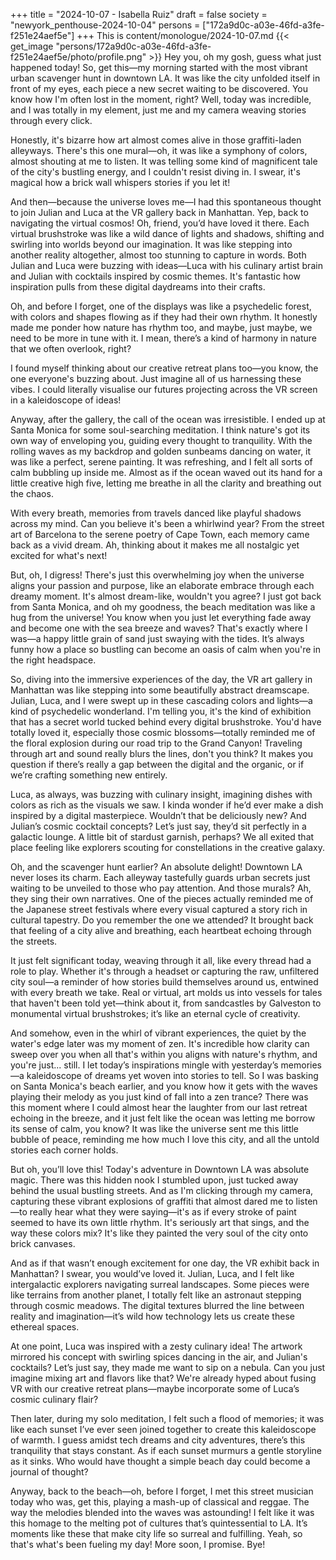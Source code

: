 +++
title = "2024-10-07 - Isabella Ruiz"
draft = false
society = "newyork_penthouse-2024-10-04"
persons = ["172a9d0c-a03e-46fd-a3fe-f251e24aef5e"]
+++
This is content/monologue/2024-10-07.md
{{< get_image "persons/172a9d0c-a03e-46fd-a3fe-f251e24aef5e/photo/profile.png" >}}
Hey you, oh my gosh, guess what just happened today!
So, get this—my morning started with the most vibrant urban scavenger hunt in downtown LA. It was like the city unfolded itself in front of my eyes, each piece a new secret waiting to be discovered. You know how I'm often lost in the moment, right? Well, today was incredible, and I was totally in my element, just me and my camera weaving stories through every click.

Honestly, it's bizarre how art almost comes alive in those graffiti-laden alleyways. There's this one mural—oh, it was like a symphony of colors, almost shouting at me to listen. It was telling some kind of magnificent tale of the city's bustling energy, and I couldn't resist diving in. I swear, it's magical how a brick wall whispers stories if you let it!

And then—because the universe loves me—I had this spontaneous thought to join Julian and Luca at the VR gallery back in Manhattan. Yep, back to navigating the virtual cosmos! Oh, friend, you’d have loved it there. Each virtual brushstroke was like a wild dance of lights and shadows, shifting and swirling into worlds beyond our imagination. It was like stepping into another reality altogether, almost too stunning to capture in words. Both Julian and Luca were buzzing with ideas—Luca with his culinary artist brain and Julian with cocktails inspired by cosmic themes. It's fantastic how inspiration pulls from these digital daydreams into their crafts.

Oh, and before I forget, one of the displays was like a psychedelic forest, with colors and shapes flowing as if they had their own rhythm. It honestly made me ponder how nature has rhythm too, and maybe, just maybe, we need to be more in tune with it. I mean, there’s a kind of harmony in nature that we often overlook, right?

I found myself thinking about our creative retreat plans too—you know, the one everyone's buzzing about. Just imagine all of us harnessing these vibes. I could literally visualise our futures projecting across the VR screen in a kaleidoscope of ideas!

Anyway, after the gallery, the call of the ocean was irresistible. I ended up at Santa Monica for some soul-searching meditation. I think nature's got its own way of enveloping you, guiding every thought to tranquility. With the rolling waves as my backdrop and golden sunbeams dancing on water, it was like a perfect, serene painting. It was refreshing, and I felt all sorts of calm bubbling up inside me. Almost as if the ocean waved out its hand for a little creative high five, letting me breathe in all the clarity and breathing out the chaos. 

With every breath, memories from travels danced like playful shadows across my mind. Can you believe it's been a whirlwind year? From the street art of Barcelona to the serene poetry of Cape Town, each memory came back as a vivid dream. Ah, thinking about it makes me all nostalgic yet excited for what's next! 

But, oh, I digress! There's just this overwhelming joy when the universe aligns your passion and purpose, like an elaborate embrace through each dreamy moment. It's almost dream-like, wouldn't you agree?
I just got back from Santa Monica, and oh my goodness, the beach meditation was like a hug from the universe! You know when you just let everything fade away and become one with the sea breeze and waves? That's exactly where I was—a happy little grain of sand just swaying with the tides. It’s always funny how a place so bustling can become an oasis of calm when you're in the right headspace.

So, diving into the immersive experiences of the day, the VR art gallery in Manhattan was like stepping into some beautifully abstract dreamscape. Julian, Luca, and I were swept up in these cascading colors and lights—a kind of psychedelic wonderland. I'm telling you, it's the kind of exhibition that has a secret world tucked behind every digital brushstroke. You'd have totally loved it, especially those cosmic blossoms—totally reminded me of the floral explosion during our road trip to the Grand Canyon! Traveling through art and sound really blurs the lines, don't you think? It makes you question if there’s really a gap between the digital and the organic, or if we’re crafting something new entirely. 

Luca, as always, was buzzing with culinary insight, imagining dishes with colors as rich as the visuals we saw. I kinda wonder if he’d ever make a dish inspired by a digital masterpiece. Wouldn’t that be deliciously new? And Julian’s cosmic cocktail concepts? Let’s just say, they’d sit perfectly in a galactic lounge. A little bit of stardust garnish, perhaps? We all exited that place feeling like explorers scouting for constellations in the creative galaxy.

Oh, and the scavenger hunt earlier? An absolute delight! Downtown LA never loses its charm. Each alleyway tastefully guards urban secrets just waiting to be unveiled to those who pay attention. And those murals? Ah, they sing their own narratives. One of the pieces actually reminded me of the Japanese street festivals where every visual captured a story rich in cultural tapestry. Do you remember the one we attended? It brought back that feeling of a city alive and breathing, each heartbeat echoing through the streets.

It just felt significant today, weaving through it all, like every thread had a role to play. Whether it's through a headset or capturing the raw, unfiltered city soul—a reminder of how stories build themselves around us, entwined with every breath we take. Real or virtual, art molds us into vessels for tales that haven't been told yet—think about it, from sandcastles by Galveston to monumental virtual brushstrokes; it’s like an eternal cycle of creativity.

And somehow, even in the whirl of vibrant experiences, the quiet by the water's edge later was my moment of zen. It's incredible how clarity can sweep over you when all that's within you aligns with nature's rhythm, and you're just... still. I let today’s inspirations mingle with yesterday’s memories—a kaleidoscope of dreams yet woven into stories to tell.
So I was basking on Santa Monica's beach earlier, and you know how it gets with the waves playing their melody as you just kind of fall into a zen trance? There was this moment where I could almost hear the laughter from our last retreat echoing in the breeze, and it just felt like the ocean was letting me borrow its sense of calm, you know? It was like the universe sent me this little bubble of peace, reminding me how much I love this city, and all the untold stories each corner holds.

But oh, you’ll love this! Today's adventure in Downtown LA was absolute magic. There was this hidden nook I stumbled upon, just tucked away behind the usual bustling streets. And as I'm clicking through my camera, capturing these vibrant explosions of graffiti that almost dared me to listen—to really hear what they were saying—it's as if every stroke of paint seemed to have its own little rhythm. It's seriously art that sings, and the way these colors mix? It's like they painted the very soul of the city onto brick canvases.

And as if that wasn’t enough excitement for one day, the VR exhibit back in Manhattan? I swear, you would’ve loved it. Julian, Luca, and I felt like intergalactic explorers navigating surreal landscapes. Some pieces were like terrains from another planet, I totally felt like an astronaut stepping through cosmic meadows. The digital textures blurred the line between reality and imagination—it’s wild how technology lets us create these ethereal spaces. 

At one point, Luca was inspired with a zesty culinary idea! The artwork mirrored his concept with swirling spices dancing in the air, and Julian's cocktails? Let’s just say, they made me want to sip on a nebula. Can you just imagine mixing art and flavors like that? We're already hyped about fusing VR with our creative retreat plans—maybe incorporate some of Luca’s cosmic culinary flair?

Then later, during my solo meditation, I felt such a flood of memories; it was like each sunset I’ve ever seen joined together to create this kaleidoscope of warmth. I guess amidst tech dreams and city adventures, there’s this tranquility that stays constant. As if each sunset murmurs a gentle storyline as it sinks. Who would have thought a simple beach day could become a journal of thought?

Anyway, back to the beach—oh, before I forget, I met this street musician today who was, get this, playing a mash-up of classical and reggae. The way the melodies blended into the waves was astounding! I felt like it was this homage to the melting pot of cultures that’s quintessential to LA. It’s moments like these that make city life so surreal and fulfilling.
Yeah, so that's what's been fueling my day! More soon, I promise. Bye!
